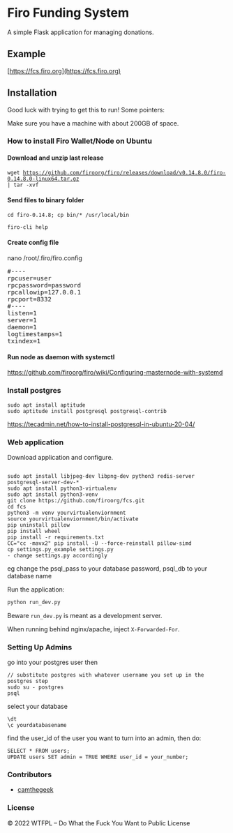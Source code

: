 # Firo Funding System

A simple Flask application for managing donations.

Example
-------

[https://fcs.firo.org](https://fcs.firo.org)

## Installation

Good luck with trying to get this to run! Some pointers:

Make sure you have a machine with about 200GB of space.


### How to install Firo Wallet/Node on Ubuntu

#### Download and unzip last release 

<code>wget https://github.com/firoorg/firo/releases/download/v0.14.8.0/firo-0.14.8.0-linux64.tar.gz | tar -xvf</code>

#### Send files to binary folder

<code>cd firo-0.14.8; cp bin/* /usr/local/bin</code>
```
firo-cli help
```

#### Create config file
nano /root/.firo/firo.config

<pre>
#----
rpcuser=user
rpcpassword=password
rpcallowip=127.0.0.1
rpcport=8332
#----
listen=1
server=1
daemon=1
logtimestamps=1
txindex=1
</pre>

#### Run node as daemon with systemctl
https://github.com/firoorg/firo/wiki/Configuring-masternode-with-systemd


### Install postgres
```
sudo apt install aptitude
sudo aptitude install postgresql postgresql-contrib
```
https://tecadmin.net/how-to-install-postgresql-in-ubuntu-20-04/


### Web application

Download application and configure.

```

sudo apt install libjpeg-dev libpng-dev python3 redis-server postgresql-server-dev-*
sudo apt install python3-virtualenv
sudo apt install python3-venv
git clone https://github.com/firoorg/fcs.git
cd fcs
python3 -m venv yourvirtualenviornment
source yourvirtualenviornment/bin/activate
pip uninstall pillow
pip install wheel
pip install -r requirements.txt
CC="cc -mavx2" pip install -U --force-reinstall pillow-simd
cp settings.py_example settings.py
- change settings.py accordingly
```
eg change the psql_pass to your database password, psql_db to your database name

Run the application:

```bash
python run_dev.py
```

Beware `run_dev.py` is meant as a development server.

When running behind nginx/apache, inject `X-Forwarded-For`.

### Setting Up Admins
go into your postgres user then
```
// substitute postgres with whatever username you set up in the postgres step
sudo su - postgres
psql
```

select your database
```
\dt
\c yourdatabasename
```

find the user_id of the user you want to turn into an admin, then do:
```
SELECT * FROM users;
UPDATE users SET admin = TRUE WHERE user_id = your_number;
```
### Contributors

- [camthegeek](https://github.com/camthegeek)

### License

© 2022 WTFPL – Do What the Fuck You Want to Public License
